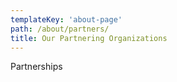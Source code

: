 ```yaml
---
templateKey: 'about-page'
path: /about/partners/
title: Our Partnering Organizations
---
```


Partnerships
